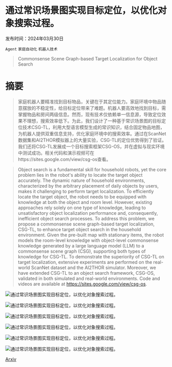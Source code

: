 # 通过常识场景图实现目标定位，以优化对象搜索过程。

发布时间：2024年03月30日

`Agent` `家庭自动化` `机器人技术`

> Commonsense Scene Graph-based Target Localization for Object Search

# 摘要

> 家庭机器人要精准找到目标物品，关键在于其定位能力。家庭环境中物品随意摆放的不稳定性，给目标定位带来了难题。机器人要高效地找到目标，需掌握物品和房间两级信息。然而，现有技术仅依赖单一信息源，导致定位效果不理想，搜索效率低下。为此，我们设计了一种基于常识场景图的目标定位技术CSG-TL，利用大型语言模型生成的常识知识，结合固定物品地图，为机器人提供双重信息支持，优化家庭环境中的搜索效率。通过在ScanNet数据集和AI2THOR模拟器上的大量实验，CSG-TL的定位优势得到了验证。我们还将CSG-TL发展成一个目标搜索框架CSG-OS，并在虚拟与现实环境中测试成功。相关代码和演示视频可在https://sites.google.com/view/csg-os查看。

> Object search is a fundamental skill for household robots, yet the core problem lies in the robot's ability to locate the target object accurately. The dynamic nature of household environments, characterized by the arbitrary placement of daily objects by users, makes it challenging to perform target localization. To efficiently locate the target object, the robot needs to be equipped with knowledge at both the object and room level. However, existing approaches rely solely on one type of knowledge, leading to unsatisfactory object localization performance and, consequently, inefficient object search processes. To address this problem, we propose a commonsense scene graph-based target localization, CSG-TL, to enhance target object search in the household environment. Given the pre-built map with stationary items, the robot models the room-level knowledge with object-level commonsense knowledge generated by a large language model (LLM) to a commonsense scene graph (CSG), supporting both types of knowledge for CSG-TL. To demonstrate the superiority of CSG-TL on target localization, extensive experiments are performed on the real-world ScanNet dataset and the AI2THOR simulator. Moreover, we have extended CSG-TL to an object search framework, CSG-OS, validated in both simulated and real-world environments. Code and videos are available at https://sites.google.com/view/csg-os.

![通过常识场景图实现目标定位，以优化对象搜索过程。](../../../paper_images/2404.00343/sec-11-min.png)

![通过常识场景图实现目标定位，以优化对象搜索过程。](../../../paper_images/2404.00343/sec4-31-min.png)

![通过常识场景图实现目标定位，以优化对象搜索过程。](../../../paper_images/2404.00343/sec4-11min.png)

![通过常识场景图实现目标定位，以优化对象搜索过程。](../../../paper_images/2404.00343/sec4-2-min.png)

![通过常识场景图实现目标定位，以优化对象搜索过程。](../../../paper_images/2404.00343/sec5-1-min.png)

![通过常识场景图实现目标定位，以优化对象搜索过程。](../../../paper_images/2404.00343/sec5-22.png)

[Arxiv](https://arxiv.org/abs/2404.00343)